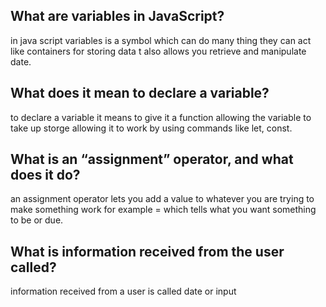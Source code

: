 ## What are variables in JavaScript?
in java script variables is a symbol which can do many thing they can act like containers for storing data t also allows you retrieve and manipulate date.
 
## What does it mean to declare a variable?
to declare a variable it means to give it a function allowing the variable to take up storge allowing it to work by using commands like let, const. 


## What is an “assignment” operator, and what does it do?
 an assignment operator lets you add a value to whatever you are trying to make something work for example = which tells what you want something to be or due.

## What is information received from the user called?
 information received from a user is called date or input   